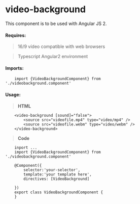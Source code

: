 # video-background


This component is to be used with Angular JS 2.

#### Requires:

>16/9 vídeo compatible with web browsers

> Typescript Angular2 environment

#### Imports:

		import {VideoBackgroundComponent} from './videobackground.component'

#### Usage:
	
>**HTML**
	
		<video-background [sound]="false">
			<source src="videofile.mp4" type="video/mp4" />
			<source src="videofile.webm" type="video/webm" />
		</vídeo-background>
>**Code**

		inport ...
		import {VideoBackgroundComponent} from './videobackground.component'

		@Component({
		    selector:'your-selector',
		    template:'your template here',
		    directives: [VideoBackground]

		})
		export class VideoBackgroundComponent {
		}
	


